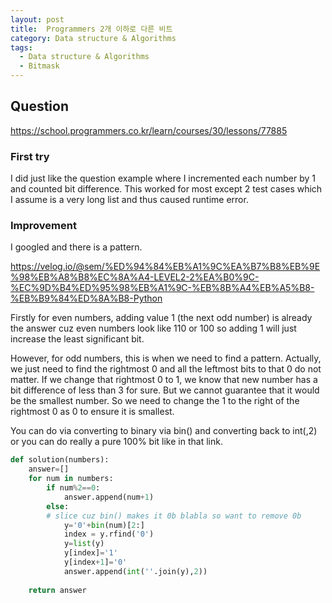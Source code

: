 ```yaml
---
layout: post
title:  Programmers 2개 이하로 다른 비트
category: Data structure & Algorithms
tags:
  - Data structure & Algorithms
  - Bitmask
---
```


## Question
https://school.programmers.co.kr/learn/courses/30/lessons/77885

### First try
I did just like the question example where I incremented each number by 1 
and counted bit difference. This worked for most except 2 test cases which 
I assume is a very long list and thus caused runtime error.

### Improvement
I googled and there is a pattern.

https://velog.io/@sem/%ED%94%84%EB%A1%9C%EA%B7%B8%EB%9E%98%EB%A8%B8%EC%8A%A4-LEVEL2-2%EA%B0%9C-%EC%9D%B4%ED%95%98%EB%A1%9C-%EB%8B%A4%EB%A5%B8-%EB%B9%84%ED%8A%B8-Python  

Firstly for even numbers, adding value 1 (the next odd number) is already 
the answer cuz even numbers look like 110 or 100 so adding 1 will just 
increase the least significant bit.

However, for odd numbers, this is when we need to find a pattern. Actually,
we just need to find the rightmost 0 and all the leftmost bits to that 0 
do not matter. If we change that rightmost 0 to 1, we know that new number 
has a bit difference of less than 3 for sure. But we cannot guarantee that 
it would be the smallest number. So we need to change the 1 to the right 
of the rightmost 0 as 0 to ensure it is smallest.

You can do via converting to binary via bin() and converting back to 
int(,2) or you can do really a pure 100% bit like in that link.

```python
def solution(numbers):
    answer=[]
    for num in numbers:
        if num%2==0:
            answer.append(num+1)
        else:
        # slice cuz bin() makes it 0b blabla so want to remove 0b
            y='0'+bin(num)[2:]
            index = y.rfind('0')
            y=list(y)
            y[index]='1'
            y[index+1]='0'
            answer.append(int(''.join(y),2))
            
    return answer
```
